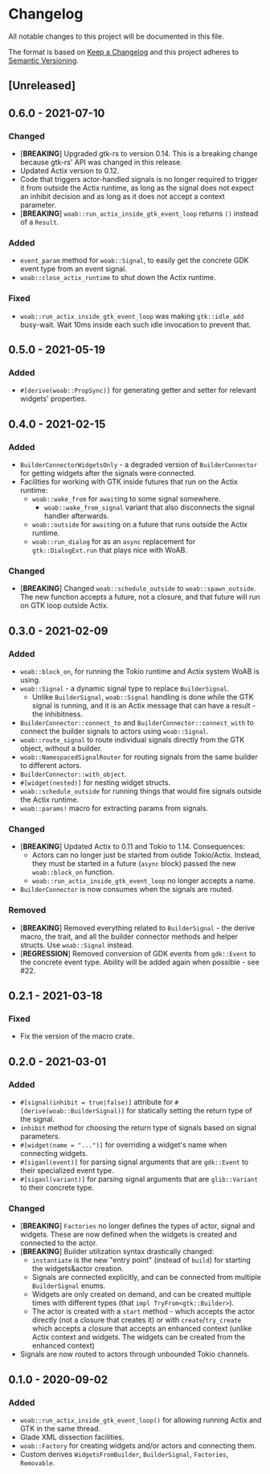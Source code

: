 # Changelog
All notable changes to this project will be documented in this file.

The format is based on [Keep a Changelog](http://keepachangelog.com/en/1.0.0/)
and this project adheres to [Semantic Versioning](http://semver.org/spec/v2.0.0.html).

## [Unreleased]

## 0.6.0 - 2021-07-10
### Changed
- [**BREAKING**] Upgraded gtk-rs to version 0.14. This is a breaking change
  because gtk-rs' API was changed in this release.
- Updated Actix version to 0.12.
- Code that triggers actor-handled signals is no longer required to trigger it
  from outside the Actix runtime, as long as the signal does not expect an
  inhibit decision and as long as it does not accept a context parameter.
- [**BREAKING**] `woab::run_actix_inside_gtk_event_loop` returns `()` instead
  of a `Result`.

### Added
- `event_param` method for `woab::Signal`, to easily get the concrete GDK event
  type from an event signal.
- `woab::close_actix_runtime` to shut down the Actix runtime.

### Fixed
- `woab::run_actix_inside_gtk_event_loop` was making `gtk::idle_add` busy-wait.
  Wait 10ms inside each such idle invocation to prevent that.

## 0.5.0 - 2021-05-19
### Added
- `#[derive(woab::PropSync)]` for generating getter and setter for relevant
  widgets' properties.

## 0.4.0 - 2021-02-15
### Added
- `BuilderConnectorWidgetsOnly` - a degraded version of `BuilderConnector` for
  getting widgets after the signals were connected.
- Facilities for working with GTK inside futures that run on the Actix runtime:
  - `woab::wake_from` for `await`ing to some signal somewhere.
    - `woab::wake_from_signal` variant that also disconnects the signal handler
      afterwards.
  - `woab::outside` for `await`ing on a future that runs outside the Actix runtime.
  - `woab::run_dialog` for as an `async` replacement for `gtk::DialogExt.run`
    that plays nice with WoAB.

### Changed
- [**BREAKING**] Changed `woab::schedule_outside` to `woab::spawn_outside`. The
  new function accepts a future, not a closure, and that future will run on GTK
  loop outside Actix.

## 0.3.0 - 2021-02-09
### Added
- `woab::block_on`, for running the Tokio runtime and Actix system WoAB is
  using.
- `woab::Signal` - a dynamic signal type to replace `BuilderSignal`.
  - Unlike `BuilderSignal`, `woab::Signal` handling is done while the GTK
    signal is running, and it is an Actix message that can have a result - the
    inhibitness.
- `BuilderConnector::connect_to` and `BuilderConnector::connect_with` to
  connect the builder signals to actors using `woab::Signal`.
- `woab::route_signal` to route individual signals directly from the GTK
  object, without a builder.
- `woab::NamespacedSignalRouter` for routing signals from the same builder to
  different actors.
- `BuilderConnector::with_object`.
- `#[widget(nested)]` for nesting widget structs.
- `woab::schedule_outside` for running things that would fire signals outside
  the Actix runtime.
- `woab::params!` macro for extracting params from signals.

### Changed
- [**BREAKING**] Updated Actix to 0.11 and Tokio to 1.14. Consequences:
  - Actors can no longer just be started from outide Tokio/Actix. Instead, they
    must be started in a future (`async` block) passed the new `woab::block_on`
    function.
  - `woab::run_actix_inside_gtk_event_loop` no longer accepts a name.
- `BuilderConnector` is now consumes when the signals are routed.

### Removed
- [**BREAKING**] Removed everything related to `BuilderSignal` - the derive
  macro, the trait, and all the builder connector methods and helper structs.
  Use `woab::Signal` instead.
- [**REGRESSION**] Removed conversion of GDK events from `gdk::Event` to the
  concrete event type. Ability will be added again when possible - see #22.

## 0.2.1 - 2021-03-18
### Fixed
- Fix the version of the macro crate.

## 0.2.0 - 2021-03-01
### Added
- `#[signal(inhibit = true|false)]` attribute for
  `#[derive(woab::BuilderSignal)]` for statically setting the return type of
  the signal.
- `inhibit` method for choosing the return type of signals based on signal
  parameters.
- `#[widget(name = "...")]` for overriding a widget's name when connecting widgets.
- `#[siganl(event)]` for parsing signal arguments that are `gdk::Event` to
  their specialized event type.
- `#[siganl(variant)]` for parsing signal arguments that are `glib::Variant` to
  their concrete type.

### Changed
- [**BREAKING**] `Factories` no longer defines the types of actor, signal and
  widgets. These are now defined when the widgets is created and connected to
  the actor.
- [**BREAKING**] Builder utilization syntax drastically changed:
  - `instantiate` is the new "entry point" (instead of `build`) for starting
    the widgets&actor creation.
  - Signals are connected explicitly, and can be connected from multiple
    `BuilderSignal` enums.
  - Widgets are only created on demand, and can be created multiple times with
    different types (that `impl TryFrom<gtk::Builder>`).
  - The actor is created with a `start` method - which accepts the actor
    directly (not a closure that creates it) or with `create`/`try_create`
    which accepts a closure that accepts an enhanced context (unlike Actix
    context and widgets. The widgets can be created from the enhanced context)
- Signals are now routed to actors through unbounded Tokio channels.

## 0.1.0 - 2020-09-02
### Added
- `woab::run_actix_inside_gtk_event_loop()` for allowing running Actix and GTK in the same thread.
- Glade XML dissection facilities.
- `woab::Factory` for creating widgets and/or actors and connecting them.
- Custom derives `WidgetsFromBuilder`, `BuilderSignal`, `Factories`, `Removable`.
